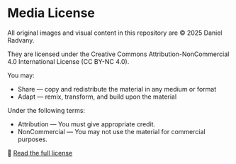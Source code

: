 # Media License

All original images and visual content in this repository are © 2025 Daniel Radvany.

They are licensed under the Creative Commons Attribution-NonCommercial 4.0 International License (CC BY-NC 4.0).

You may:
- Share — copy and redistribute the material in any medium or format  
- Adapt — remix, transform, and build upon the material

Under the following terms:
- Attribution — You must give appropriate credit.
- NonCommercial — You may not use the material for commercial purposes.

🔗 [Read the full license](https://creativecommons.org/licenses/by-nc/4.0/)
